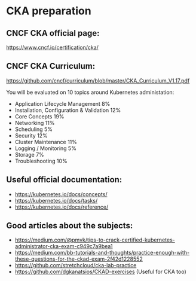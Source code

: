 # CKA preparation

## CNCF CKA official page:

https://www.cncf.io/certification/cka/

## CNCF CKA Curriculum:

https://github.com/cncf/curriculum/blob/master/CKA_Curriculum_V1.17.pdf

You will be evaluated on 10 topics around Kubernetes administation:
- Application Lifecycle Management 8%
- Installation, Configuration & Validation 12%
- Core Concepts 19%
- Networking 11%
- Scheduling 5%
- Security 12%
- Cluster Maintenance 11%
- Logging / Monitoring 5%
- Storage 7%
- Troubleshooting 10%

## Useful official documentation:

- https://kubernetes.io/docs/concepts/
- https://kubernetes.io/docs/tasks/
- https://kubernetes.io/docs/reference/

## Good articles about the subjects:

- https://medium.com/@pmvk/tips-to-crack-certified-kubernetes-administrator-cka-exam-c949c7a9bea1
- https://medium.com/bb-tutorials-and-thoughts/practice-enough-with-these-questions-for-the-ckad-exam-2f42d1228552
- https://github.com/stretchcloud/cka-lab-practice
- https://github.com/dgkanatsios/CKAD-exercises (Useful for CKA too)

